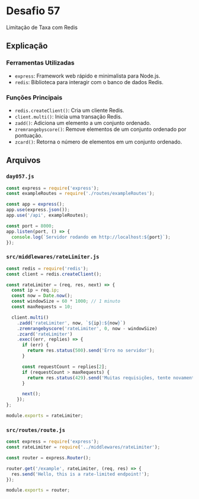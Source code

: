 # Desafio 57

Limitação de Taxa com Redis

## Explicação

### Ferramentas Utilizadas

- `express`: Framework web rápido e minimalista para Node.js.
- `redis`: Biblioteca para interagir com o banco de dados Redis.

### Funções Principais

- `redis.createClient()`: Cria um cliente Redis.
- `client.multi()`: Inicia uma transação Redis.
- `zadd()`: Adiciona um elemento a um conjunto ordenado.
- `zremrangebyscore()`: Remove elementos de um conjunto ordenado por pontuação.
- `zcard()`: Retorna o número de elementos em um conjunto ordenado.

## Arquivos

### `day057.js`

```js
const express = require('express');
const exampleRoutes = require('./routes/exampleRoutes');

const app = express();
app.use(express.json());
app.use('/api', exampleRoutes);

const port = 8000;
app.listen(port, () => {
  console.log(`Servidor rodando em http://localhost:${port}`);
});
```

### `src/middlewares/rateLimiter.js`

```js
const redis = require('redis');
const client = redis.createClient();

const rateLimiter = (req, res, next) => {
  const ip = req.ip;
  const now = Date.now();
  const windowSize = 60 * 1000; // 1 minuto
  const maxRequests = 10;

  client.multi()
    .zadd('rateLimiter', now, `${ip}:${now}`)
    .zremrangebyscore('rateLimiter', 0, now - windowSize)
    .zcard('rateLimiter')
    .exec((err, replies) => {
      if (err) {
        return res.status(500).send('Erro no servidor');
      }

      const requestCount = replies[2];
      if (requestCount > maxRequests) {
        return res.status(429).send('Muitas requisições, tente novamente mais tarde');
      }

      next();
    });
};

module.exports = rateLimiter;
```

### `src/routes/route.js`

```js
const express = require('express');
const rateLimiter = require('../middlewares/rateLimiter');

const router = express.Router();

router.get('/example', rateLimiter, (req, res) => {
  res.send('Hello, this is a rate-limited endpoint!');
});

module.exports = router;
```